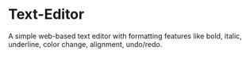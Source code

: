 # Text-Editor
A simple web-based text editor with formatting features like bold, italic, underline, color change, alignment, undo/redo.
